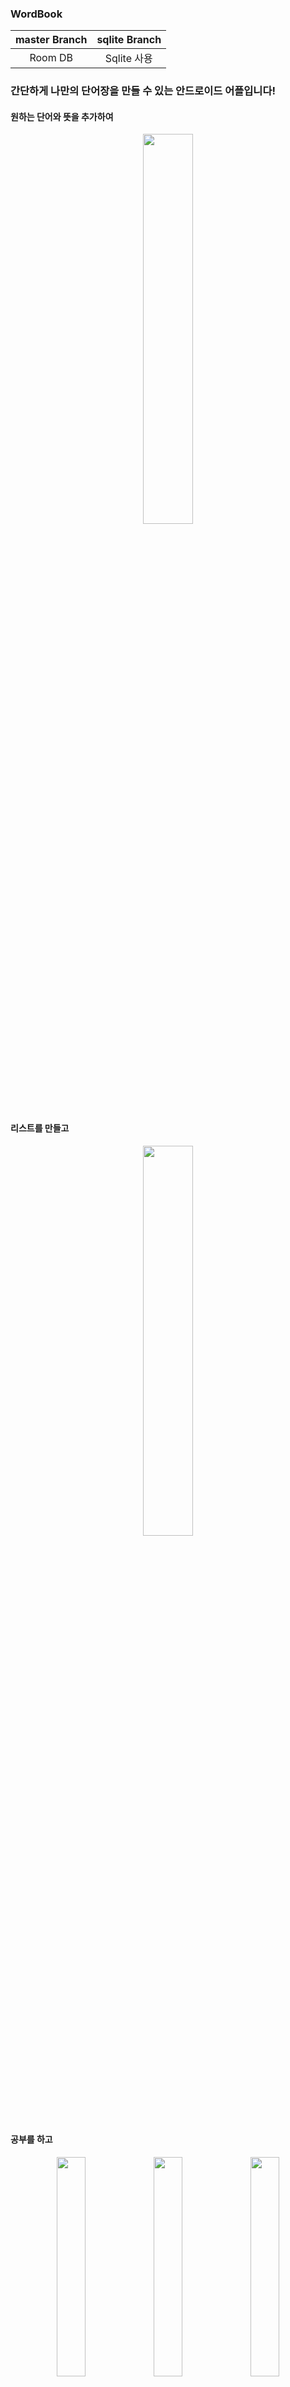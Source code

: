 ### WordBook

| <center> master Branch </center> | <center> sqlite Branch </center> |
| -------------------------------- | -------------------------------- |
| <center> Room DB </center>       | <center> Sqlite 사용 </center>    |

### 간단하게 나만의 단어장을 만들 수 있는 안드로이드 어플입니다!

#### 원하는 단어와 뜻을 추가하여

<p align="center">
  <img src="./images/screenshot_1.png" width = "40%" >
</p>

#### 리스트를 만들고

<p align="center">
  <img src="./images/screenshot_2.png" width = "40%" >
</p>

#### 공부를 하고

<p align="center">
  <img src="./images/screenshot_3.png" width = "30%" >
  <img src="./images/screenshot_4.png" width = "30%" >
  <img src="./images/screenshot_5.png" width = "30%" >
</p>

#### 퀴즈를 풀 수 있는

<p align="center">
  <img src="./images/screenshot_6.png" width = "40%" >
</p>

### 어플입니다.🤗
